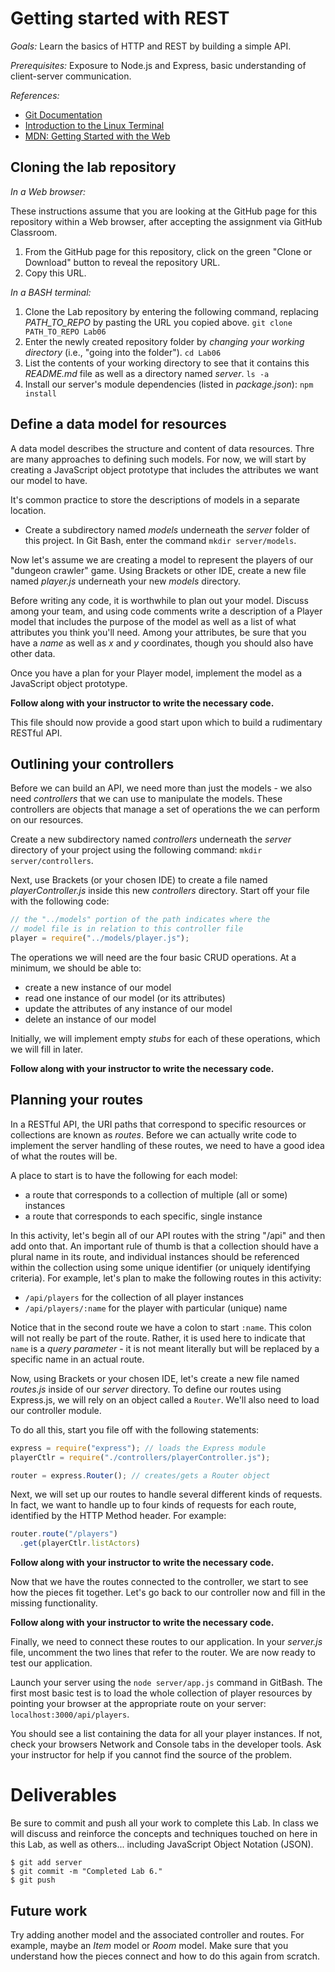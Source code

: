 # Getting started with REST

*Goals:* Learn the basics of HTTP and REST by building a simple API.

*Prerequisites:* Exposure to Node.js and Express, basic understanding of client-server communication.

*References:*

- [Git Documentation](https://git-scm.com/doc)
- [Introduction to the Linux Terminal](https://www.digitalocean.com/community/tutorials/an-introduction-to-the-linux-terminal)
- [MDN: Getting Started with the Web](https://developer.mozilla.org/en-US/docs/Learn/Getting_started_with_the_web)

## Cloning the lab repository

*In a Web browser:*

These instructions assume that you are looking at the GitHub page for this repository within a Web browser, after accepting the assignment via GitHub Classroom.

1. From the GitHub page for this repository, click on the green "Clone or Download" button to reveal the repository URL.
2. Copy this URL.

*In a BASH terminal:*

1. Clone the Lab repository by entering the following command, replacing *PATH_TO_REPO* by pasting the URL you copied above. `git clone PATH_TO_REPO Lab06`
2. Enter the newly created repository folder by *changing your working directory* (i.e., "going into the folder"). `cd Lab06`
3. List the contents of your working directory to see that it contains this _README.md_ file as well as a directory named _server_. `ls -a`
4. Install our server's module dependencies (listed in _package.json_): `npm install`

## Define a data model for resources

A data model describes the structure and content of data resources. Thre are many approaches to defining such models. For now, we will start by creating a JavaScript object prototype that includes the attributes we want our model to have.

It's common practice to store the descriptions of models in a separate location.

- Create a subdirectory named _models_ underneath the _server_ folder of this project. In Git Bash, enter the command `mkdir server/models`.

Now let's assume we are creating a model to represent the players of our "dungeon crawler" game. Using Brackets or other IDE, create a new file named _player.js_ underneath your new _models_ directory.

Before writing any code, it is worthwhile to plan out your model. Discuss among your team, and using code comments write a description of a Player model that includes the purpose of the model as well as a list of what attributes you think you'll need. Among your attributes, be sure that you have a _name_ as well as _x_ and _y_ coordinates, though you should also have other data.

Once you have a plan for your Player model, implement the model as a JavaScript object prototype.

__Follow along with your instructor to write the necessary code.__

This file should now provide a good start upon which to build a rudimentary RESTful API.

## Outlining your controllers

Before we can build an API, we need more than just the models - we also need _controllers_ that we can use to manipulate the models. These controllers are objects that manage a set of operations the we can perform on our resources.

Create a new subdirectory named _controllers_ underneath the _server_ directory of your project using the following command: `mkdir server/controllers`.

Next, use Brackets (or your chosen IDE) to create a file named _playerController.js_ inside this new _controllers_ directory. Start off your file with the following code:

```javascript
// the "../models" portion of the path indicates where the
// model file is in relation to this controller file
player = require("../models/player.js");
```

The operations we will need are the four basic CRUD operations. At a minimum, we should be able to:

- create a new instance of our model
- read one instance of our model (or its attributes)
- update the attributes of any instance of our model
- delete an instance of our model

Initially, we will implement empty _stubs_ for each of these operations, which we will fill in later.

__Follow along with your instructor to write the necessary code.__

## Planning your routes

In a RESTful API, the URI paths that correspond to specific resources or collections are known as _routes_. Before we can actually write code to implement the server handling of these routes, we need to have a good idea of what the routes will be.

A place to start is to have the following for each model:

- a route that corresponds to a collection of multiple (all or some) instances
- a route that corresponds to each specific, single instance

In this activity, let's begin all of our API routes with the string "/api" and then add onto that. An important rule of thumb is that a collection should have a plural name in its route, and individual instances should be referenced within the collection using some unique identifier (or uniquely identifying criteria). For example, let's plan to make the following routes in this activity:

- `/api/players` for the collection of all player instances
- `/api/players/:name` for the player with particular (unique) name

Notice that in the second route we have a colon to start `:name`. This colon will not really be part of the route. Rather, it is used here to indicate that `name` is a _query parameter_ - it is not meant literally but will be replaced by a specific name in an actual route.

Now, using Brackets or your chosen IDE, let's create a new file named _routes.js_ inside of our _server_ directory. To define our routes using Express.js, we will rely on an object called a `Router`. We'll also need to load our controller module.

To do all this, start you file off with the following statements:

```javascript
express = require("express"); // loads the Express module
playerCtlr = require("./controllers/playerController.js");

router = express.Router(); // creates/gets a Router object
```

Next, we will set up our routes to handle several different kinds of requests. In fact, we want to handle up to four kinds of requests for each route, identified by the HTTP Method header. For example:

```javascript
router.route("/players")
  .get(playerCtlr.listActors)
```

__Follow along with your instructor to write the necessary code.__

Now that we have the routes connected to the controller, we start to see how the pieces fit together. Let's go back to our controller now and fill in the missing functionality.

__Follow along with your instructor to write the necessary code.__

Finally, we need to connect these routes to our application. In your _server.js_ file, uncomment the two lines that refer to the router. We are now ready to test our application.

Launch your server using the `node server/app.js` command in GitBash. The first most basic test is to load the whole collection of player resources by pointing your browser at the appropriate route on your server: `localhost:3000/api/players`.

You should see a list containing the data for all your player instances. If not, check your browsers Network and Console tabs in the developer tools. Ask your instructor for help if you cannot find the source of the problem.

# Deliverables

Be sure to commit and push all your work to complete this Lab. In class we will discuss and reinforce the concepts and techniques touched on here in this Lab, as well as others... including JavaScript Object Notation (JSON).

```
$ git add server
$ git commit -m "Completed Lab 6."
$ git push
```

## Future work

Try adding another model and the associated controller and routes. For example, maybe an _Item_ model or _Room_ model. Make sure that you understand how the pieces connect and how to do this again from scratch.

